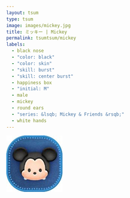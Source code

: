 ```yaml
---
layout: tsum
type: tsum
image: images/mickey.jpg
title: ミッキー | Mickey
permalink: tsumtsum/mickey
labels:
  - black nose
  - "color: black"
  - "color: skin"
  - "skill: burst"
  - "skill: center burst"
  - happiness box
  - "initial: M"
  - male
  - mickey
  - round ears
  - "series: &lsqb; Mickey & Friends &rsqb;"
  - white hands
---
```

<img class="ui image" src="../images/mickey.jpg">
